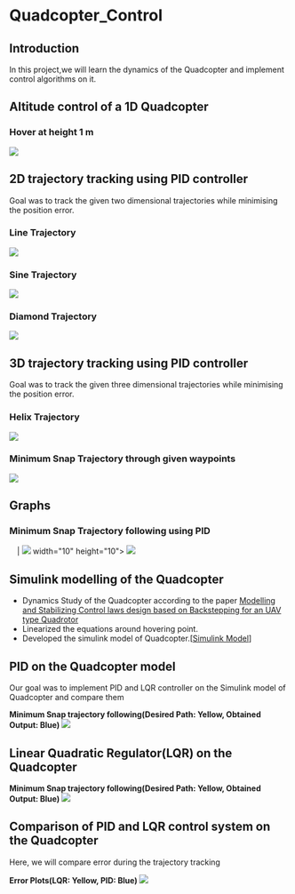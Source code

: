 # Quadcopter_Control

## Introduction
  In this project,we will learn the dynamics of the Quadcopter and implement control algorithms on it.

## Altitude control of a 1D Quadcopter
### Hover at height 1 m

![](https://github.com/Ayush1285/Quadcopter_Control/blob/main/1-D_Control/Results/heightcontrol.gif)

## 2D trajectory tracking using PID controller
Goal was to track the given two dimensional trajectories while minimising the position error.
### Line Trajectory

![](https://github.com/Ayush1285/Quadcopter_Control/blob/main/2-D_Control/Results/trajline.gif)

### Sine Trajectory

![](https://github.com/Ayush1285/Quadcopter_Control/blob/main/2-D_Control/Results/trajsine.gif)

### Diamond Trajectory

![](https://github.com/Ayush1285/Quadcopter_Control/blob/main/2-D_Control/Results/trajdiamond.gif)

## 3D trajectory tracking using PID controller
Goal was to track the given three dimensional trajectories while minimising the position error.
### Helix Trajectory

![](https://github.com/Ayush1285/Quadcopter_Control/blob/main/3-D_Control/Results/trajhelix.gif)

### Minimum Snap Trajectory through given waypoints

![](https://github.com/Ayush1285/Quadcopter_Control/blob/main/3-D_Control/Results/trajminsnap.gif)

## Graphs
### Minimum Snap Trajectory following using PID
<img src="Simulink_Models/Results/xpositionpid.jpg" width="10" height="10"> | <img src="Simulink_Models/Results/ypositionpid.jpg"> width="10" height="10">
<img src="Simulink_Models/Results/zpositionpid.jpg">


## Simulink modelling of the Quadcopter
  * Dynamics Study of the Quadcopter according to the paper [Modelling and Stabilizing Control laws design based on Backstepping for an UAV type Quadrotor](https://drive.google.com/file/d/1x7zfYDEAd4OGHKVt8xIQ0uwxMXA-TSl7/view?usp=sharing)
  * Linearized the equations around hovering point.
  * Developed the simulink model of Quadcopter.[[Simulink Model](https://github.com/Ayush1285/Robust_Quadcopter_Control/blob/main/Simulink%20Models/Quadrotor_linearized.slx)]
  
## PID on the Quadcopter model
  Our goal was to implement PID and LQR controller on the Simulink model of Quadcopter and compare them
  
  **Minimum Snap trajectory following(Desired Path: Yellow, Obtained Output: Blue)**
  ![](https://github.com/Ayush1285/Robust_Quadcopter_Control/blob/main/Simulink%20Models/Results/PID.png)
  
## Linear Quadratic Regulator(LQR) on the Quadcopter

  **Minimum Snap trajectory following(Desired Path: Yellow, Obtained Output: Blue)**
  ![](https://github.com/Ayush1285/Robust_Quadcopter_Control/blob/main/Simulink%20Models/Results/LQR.png)
  
## Comparison of PID and LQR control system on the Quadcopter
  Here, we will compare error during the trajectory tracking
  
  **Error Plots(LQR: Yellow, PID: Blue)**
  ![](https://github.com/Ayush1285/Robust_Quadcopter_Control/blob/main/Simulink%20Models/Results/LQR%20vs%20PID.png)
  
